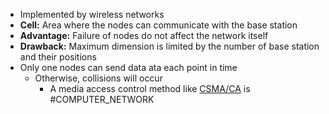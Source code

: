* Implemented by wireless networks
* **Cell:** Area where the nodes can communicate with the base station
* **Advantage:** Failure of nodes do not affect the network itself
* **Drawback:** Maximum dimension is limited by the number of base station and their positions
* Only one nodes can send data ata each point in time
	* Otherwise, collisions will occur
		* A media access control method like [CSMA/CA](CA) is
#COMPUTER_NETWORK 